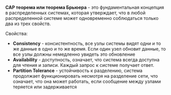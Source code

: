 **CAP теорема или теорема Брьюера** - это фундаментальная концепция в распределенных системах, которая утверждает, что в любой распределенной системе может одновременно соблюдаться только два из трех свойств. 

Свойства: 

- **Consistency** - консистентность, все узлы системы видят одни и то же данные в одно и то же  время.  Если один узел обновит данные, то все узлы должны немедленно увидеть это обновление
- **Availability** - доступность, означает, что система всегда доступна для чтения и записи. Каждый запрос к системе получает ответ. 
- **Partition Tolerance** - устойчивость к разделению, система продолжает функционировать несмотря на разделение сети, что означает, что она может работать, если сообщение между узлами теряется или задерживается

